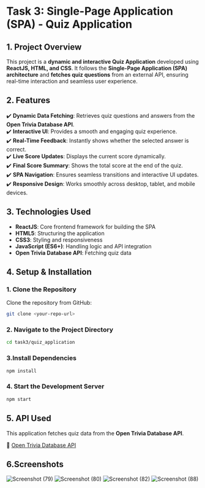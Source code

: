 # Task 3: Single-Page Application (SPA) - Quiz Application  

## 1. Project Overview  
This project is a **dynamic and interactive Quiz Application** developed using **ReactJS, HTML, and CSS**. It follows the **Single-Page Application (SPA) architecture** and **fetches quiz questions** from an external API, ensuring real-time interaction and seamless user experience.  

## 2. Features  
✔️ **Dynamic Data Fetching**: Retrieves quiz questions and answers from the **Open Trivia Database API**.  
✔️ **Interactive UI**: Provides a smooth and engaging quiz experience.  
✔️ **Real-Time Feedback**: Instantly shows whether the selected answer is correct.  
✔️ **Live Score Updates**: Displays the current score dynamically.  
✔️ **Final Score Summary**: Shows the total score at the end of the quiz.  
✔️ **SPA Navigation**: Ensures seamless transitions and interactive UI updates.  
✔️ **Responsive Design**: Works smoothly across desktop, tablet, and mobile devices.  

## 3. Technologies Used  
- **ReactJS**: Core frontend framework for building the SPA  
- **HTML5**: Structuring the application  
- **CSS3**: Styling and responsiveness  
- **JavaScript (ES6+)**: Handling logic and API integration  
- **Open Trivia Database API**: Fetching quiz data  

## 4. Setup & Installation

### 1️. Clone the Repository
Clone the repository from GitHub:
```sh
git clone <your-repo-url>
```
### 2. Navigate to the Project Directory
```sh
cd task3/quiz_application
```
### 3.Install Dependencies
```sh
npm install
```
### 4. Start the Development Server
```sh
npm start
```

## 5. API Used

This application fetches quiz data from the **Open Trivia Database API**.

🔗 [Open Trivia Database API](https://opentdb.com/api_config.php)
 
## 6.Screenshots
![Screenshot (79)](https://github.com/user-attachments/assets/ca26a083-1543-4cab-a167-10db84b7235c)
![Screenshot (80)](https://github.com/user-attachments/assets/040db4b2-009f-41d8-9623-60d0dd4dcdc6)
![Screenshot (82)](https://github.com/user-attachments/assets/ce9755c8-70f4-4a3b-9434-6825474380ec)
![Screenshot (88)](https://github.com/user-attachments/assets/7b8804be-1a1d-438e-9567-c3c734109a05)

